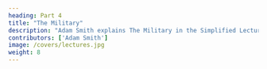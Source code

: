```yaml
---
heading: Part 4
title: "The Military"
description: "Adam Smith explains The Military in the Simplified Lectures on Jurisprudence"
contributors: ['Adam Smith']
image: /covers/lectures.jpg
weight: 8
---
```

